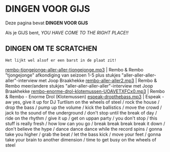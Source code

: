 # DINGEN VOOR GIJS

Deze pagina bevat **DINGEN VOOR GIJS**

Als je GIJS bent, *YOU HAVE COME TO THE RIGHT PLACE!!*

## DINGEN OM TE SCRATCHEN

    Het lijkt wel alsof er een barst in de plaat zit!

[rembo-tjongejonge-aller-aller-tjongejonge.mp3](audio/rembo-tjongejonge-aller-aller-tjongejonge.mp3) | Rembo & Rembo "tjongejonge" afkondiging van seizoen 1-5 plus stukjes "aller-aller-aller-aller"-interview met Joop Braakhekke
[rembo-aller-aller2.mp3](audio/rembo-aller-aller2.mp3) | Rembo & Rembo meer/andere stukjes "aller-aller-aller-aller"-interview met Joop Braakhekke
[rembo-enorme-drol-klotemussen-UOAVETXFCx0.mp3](audio/rembo-enorme-drol-klotemussen-UOAVETXFCx0.mp3) | Rembo & Rembo - Enorme Drol (Klotemussen)
[espeak-dropthebass.mp3](audio/espeak-dropthebass.mp3) | Espeak - aw yes, give it up for DJ Turtlism on the wheels of steel / rock the house / drop the bass / pump up the volume / kick the ballistics / move the crowd / jack to the sound of the underground / don't stop until the break of day / ride on the rhythm / give it up / get on uppan party / you don't stop / this stuff is really fresh / how low can you go / break break break break it down / don't believe the hype / dance dance dance while the record spins / gonna take you higher / grab the beat / let the bass kick / move your feet / gonna take your brain to another dimension / time to get busy on the wheels of steel

